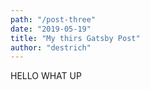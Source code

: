 ```yaml
---
path: "/post-three"
date: "2019-05-19"
title: "My thirs Gatsby Post"
author: "destrich"
---
```


HELLO WHAT UP